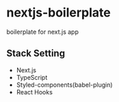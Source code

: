 # nextjs-boilerplate

boilerplate for next.js app

## Stack Setting

- Next.js
- TypeScript
- Styled-components(babel-plugin)
- React Hooks
